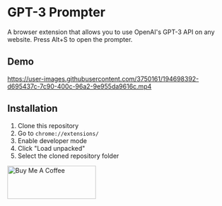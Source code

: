 # GPT-3 Prompter

A browser extension that allows you to use OpenAI's GPT-3 API on any website.
Press Alt+S to open the prompter.

## Demo
https://user-images.githubusercontent.com/3750161/194698392-d695437c-7c90-400c-96a2-9e955da9616c.mp4


## Installation

1. Clone this repository
2. Go to `chrome://extensions/`
3. Enable developer mode
4. Click "Load unpacked"
5. Select the cloned repository folder



<img src="https://www.buymeacoffee.com/assets/img/guidelines/download-assets-2.svg" alt="Buy Me A Coffee" style="width: 200px; height: 75px;" >
